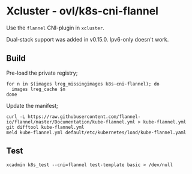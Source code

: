 # Xcluster - ovl/k8s-cni-flannel

Use the `flannel` CNI-plugin in `xcluster`.

Dual-stack support was added in v0.15.0. Ipv6-only doesn't work.

## Build

Pre-load the private registry;
```
for n in $(images lreg_missingimages k8s-cni-flannel); do
  images lreg_cache $n
done
```

Update the manifest;
```
curl -L https://raw.githubusercontent.com/flannel-io/flannel/master/Documentation/kube-flannel.yml > kube-flannel.yml
git difftool kube-flannel.yml
meld kube-flannel.yml default/etc/kubernetes/load/kube-flannel.yaml
```

## Test

```
xcadmin k8s_test --cni=flannel test-template basic > /dev/null
```
